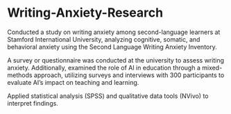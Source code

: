 # Writing-Anxiety-Research
Conducted a study on writing anxiety among second-language learners at Stamford International University, analyzing cognitive, somatic, and behavioral anxiety using the Second Language Writing Anxiety Inventory. 

A survey or questionnaire was conducted at the university to assess writing anxiety. Additionally, examined the role of AI in education through a mixed-methods approach, utilizing surveys and interviews with 300 participants to evaluate AI’s impact on teaching and learning. 

Applied statistical analysis (SPSS) and qualitative data tools (NVivo) to interpret findings.  
